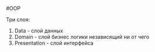 #OOP

Три слоя:
1. Data - слой данных
2. Domain - слой бизнес логики независящий ни от чего
3. Presentation - слой интерфейса